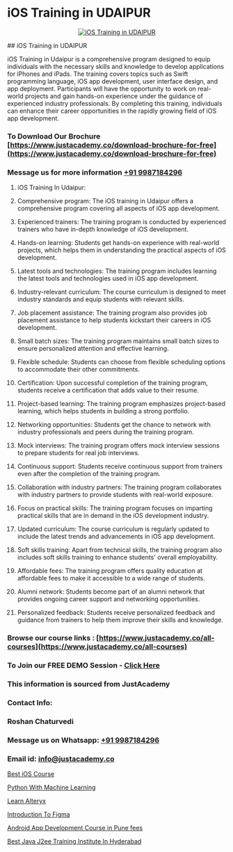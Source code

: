 # iOS Training in UDAIPUR

<p align="center">
  <a href="https://justacademy.co/course-detail/ios-training">
    <img src="https://justacademy.co/storage2/course_image/1676636008_course_image.webp" alt="iOS Training in UDAIPUR">
  </a>
</p>
## iOS Training in UDAIPUR

iOS Training in Udaipur is a comprehensive program designed to equip individuals with the necessary skills and knowledge to develop applications for iPhones and iPads. The training covers topics such as Swift programming language, iOS app development, user interface design, and app deployment. Participants will have the opportunity to work on real-world projects and gain hands-on experience under the guidance of experienced industry professionals. By completing this training, individuals can enhance their career opportunities in the rapidly growing field of iOS app development.
### To Download Our Brochure [https://www.justacademy.co/download-brochure-for-free](https://www.justacademy.co/download-brochure-for-free)
### Message us for more information [+91 9987184296](https://api.whatsapp.com/send?phone=919987184296)
1) iOS Training In Udaipur:

1) Comprehensive program: The iOS training in Udaipur offers a comprehensive program covering all aspects of iOS app development.
2) Experienced trainers: The training program is conducted by experienced trainers who have in-depth knowledge of iOS development.
3) Hands-on learning: Students get hands-on experience with real-world projects, which helps them in understanding the practical aspects of iOS development.
4) Latest tools and technologies: The training program includes learning the latest tools and technologies used in iOS app development.
5) Industry-relevant curriculum: The course curriculum is designed to meet industry standards and equip students with relevant skills.
6) Job placement assistance: The training program also provides job placement assistance to help students kickstart their careers in iOS development.
7) Small batch sizes: The training program maintains small batch sizes to ensure personalized attention and effective learning.
8) Flexible schedule: Students can choose from flexible scheduling options to accommodate their other commitments.
9) Certification: Upon successful completion of the training program, students receive a certification that adds value to their resume.
10) Project-based learning: The training program emphasizes project-based learning, which helps students in building a strong portfolio.
11) Networking opportunities: Students get the chance to network with industry professionals and peers during the training program.
12) Mock interviews: The training program offers mock interview sessions to prepare students for real job interviews.
13) Continuous support: Students receive continuous support from trainers even after the completion of the training program.
14) Collaboration with industry partners: The training program collaborates with industry partners to provide students with real-world exposure.
15) Focus on practical skills: The training program focuses on imparting practical skills that are in demand in the iOS development industry.
16) Updated curriculum: The course curriculum is regularly updated to include the latest trends and advancements in iOS app development.
17) Soft skills training: Apart from technical skills, the training program also includes soft skills training to enhance students' overall employability.
18) Affordable fees: The training program offers quality education at affordable fees to make it accessible to a wide range of students.
19) Alumni network: Students become part of an alumni network that provides ongoing career support and networking opportunities.
20) Personalized feedback: Students receive personalized feedback and guidance from trainers to help them improve their skills and knowledge.

### Browse our course links : [https://www.justacademy.co/all-courses](https://www.justacademy.co/all-courses) 
### To Join our FREE DEMO Session - [Click Here](https://www.justacademy.co/register-for-course-demo)


### This information is sourced from JustAcademy
### Contact Info:
### Roshan Chaturvedi
### Message us on Whatsapp: [+91 9987184296](https://api.whatsapp.com/send?phone=919987184296)
### Email id: [info@justacademy.co](mailto:info@justacademy.co)
                
[Best iOS Course](0)

[Python With Machine Learning](https://www.linkedin.com/pulse/python-machine-learning-justacademy-coventry-awjve?trackingId=WCqFXWEm7zLvUQ5B2gyNcw%3D%3D&lipi=urn%3Ali%3Apage%3Ad_flagship3_company_admin%3BJZ1BlOL5QLWznvJO1ReiaA%3D%3D)

[Learn Alteryx](https://medium.com/@namusn/learn-alteryx-649e26718485)

[Introduction To Figma](https://medium.com/@AkashSingh2052/introduction-to-figma-d12ec1d5ad18)

[Android App Development Course in Pune fees](https://justacademyin.github.io/justacademy/android-app-development-course-in-pune-fees)

[Best Java J2ee Training Institute In Hyderabad](https://justacademyin.github.io/justacademy/best-java-j2ee-training-institute-in-hyderabad)

